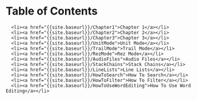 <html lang="en-us">
  <head>
    <meta charset="UTF-8">
    <title>{{ page.title }}</title>
  </head>
  <body>
      <h1 class="project-name">Table of Contents</h1>
      
  
      <li><a href="{{site.baseurl}}/Chapter1">Chapter 1</a></li>
      <li><a href="{{site.baseurl}}/Chapter2">Chapter 2</a></li>
      <li><a href="{{site.baseurl}}/Chapter3">Chapter 3</a></li>
      <li><a href="{{site.baseurl}}/UnitMode">Unit Mode</a></li>
      <li><a href="{{site.baseurl}}/TrailMode">Trail Mode</a></li>
      <li><a href="{{site.baseurl}}/RezMode">Rez Mode</a></li>
      <li><a href="{{site.baseurl}}/AudioFiles">Audio Files</a></li>
      <li><a href="{{site.baseurl}}/StackChains">Stack Chains</a></li>
      <li><a href="{{site.baseurl}}/LineLists">Line Lists</a></li>
      <li><a href="{{site.baseurl}}/HowToSearch">How To Search</a></li>
      <li><a href="{{site.baseurl}}/HowToFilter">How To Filter</a></li>
      <li><a href="{{site.baseurl}}/HowToUseWordEditing">How To Use Word Editing</a></li>    
   
